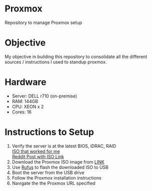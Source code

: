# Proxmox
Repository to manage Proxmox setup

# Objective
My objective in building this repository to consolidate all the different sources / instructions I used to standup proxmox. 

# Hardware
- Server:  DELL r710 (on-premise)
- RAM: 144GB
- CPU:  XEON x 2
- Cores:  16<br>


# Instructions to Setup
1. Verify the server is at the latest BIOS, iDRAC, RAID <br>
[ISO that worked for me](https://www.dropbox.com/s/ujw0sczpz1zk79k/DELL-R710.iso.iso?dl=0)<br>
[Reddit Post with ISO Link](https://www.reddit.com/r/homelab/comments/gixkba/dell_r710_firmware_updates_these_days/)
2. Download the Proxmox ISO image from [LINK](https://www.proxmox.com/en/proxmox-ve/get-started)
3. Use [Rufus](https://rufus.ie/en/) to flash the downloaded ISO to USB
4. Boot the server from the USB drive
5. Follow the Proxmox installation instructions
6. Navigate the the Proxmox URL specified

